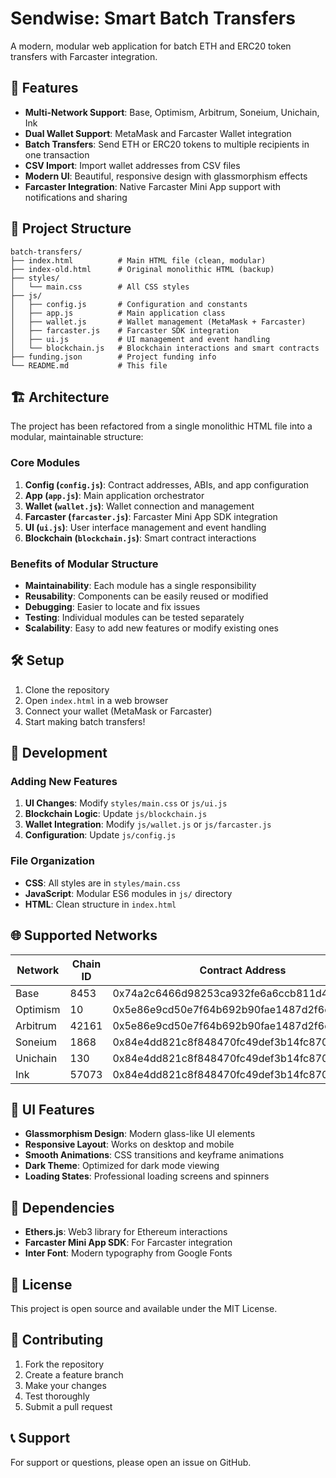 # Sendwise: Smart Batch Transfers

A modern, modular web application for batch ETH and ERC20 token transfers with Farcaster integration.

## 🚀 Features

- **Multi-Network Support**: Base, Optimism, Arbitrum, Soneium, Unichain, Ink
- **Dual Wallet Support**: MetaMask and Farcaster Wallet integration
- **Batch Transfers**: Send ETH or ERC20 tokens to multiple recipients in one transaction
- **CSV Import**: Import wallet addresses from CSV files
- **Modern UI**: Beautiful, responsive design with glassmorphism effects
- **Farcaster Integration**: Native Farcaster Mini App support with notifications and sharing

## 📁 Project Structure

```
batch-transfers/
├── index.html          # Main HTML file (clean, modular)
├── index-old.html      # Original monolithic HTML (backup)
├── styles/
│   └── main.css        # All CSS styles
├── js/
│   ├── config.js       # Configuration and constants
│   ├── app.js          # Main application class
│   ├── wallet.js       # Wallet management (MetaMask + Farcaster)
│   ├── farcaster.js    # Farcaster SDK integration
│   ├── ui.js           # UI management and event handling
│   └── blockchain.js   # Blockchain interactions and smart contracts
├── funding.json        # Project funding info
└── README.md           # This file
```

## 🏗️ Architecture

The project has been refactored from a single monolithic HTML file into a modular, maintainable structure:

### Core Modules

1. **Config (`config.js`)**: Contract addresses, ABIs, and app configuration
2. **App (`app.js`)**: Main application orchestrator
3. **Wallet (`wallet.js`)**: Wallet connection and management
4. **Farcaster (`farcaster.js`)**: Farcaster Mini App SDK integration
5. **UI (`ui.js`)**: User interface management and event handling
6. **Blockchain (`blockchain.js`)**: Smart contract interactions

### Benefits of Modular Structure

- **Maintainability**: Each module has a single responsibility
- **Reusability**: Components can be easily reused or modified
- **Debugging**: Easier to locate and fix issues
- **Testing**: Individual modules can be tested separately
- **Scalability**: Easy to add new features or modify existing ones

## 🛠️ Setup

1. Clone the repository
2. Open `index.html` in a web browser
3. Connect your wallet (MetaMask or Farcaster)
4. Start making batch transfers!

## 🔧 Development

### Adding New Features

1. **UI Changes**: Modify `styles/main.css` or `js/ui.js`
2. **Blockchain Logic**: Update `js/blockchain.js`
3. **Wallet Integration**: Modify `js/wallet.js` or `js/farcaster.js`
4. **Configuration**: Update `js/config.js`

### File Organization

- **CSS**: All styles are in `styles/main.css`
- **JavaScript**: Modular ES6 modules in `js/` directory
- **HTML**: Clean structure in `index.html`

## 🌐 Supported Networks

| Network | Chain ID | Contract Address |
|---------|----------|------------------|
| Base | 8453 | 0x74a2c6466d98253ca932fe6a6ccb811d4d7d5784 |
| Optimism | 10 | 0x5e86e9cd50e7f64b692b90fae1487d2f6ed1aba9 |
| Arbitrum | 42161 | 0x5e86e9cd50e7f64b692b90fae1487d2f6ed1aba9 |
| Soneium | 1868 | 0x84e4dd821c8f848470fc49def3b14fc870fa97f0 |
| Unichain | 130 | 0x84e4dd821c8f848470fc49def3b14fc870fa97f0 |
| Ink | 57073 | 0x84e4dd821c8f848470fc49def3b14fc870fa97f0 |

## 🎨 UI Features

- **Glassmorphism Design**: Modern glass-like UI elements
- **Responsive Layout**: Works on desktop and mobile
- **Smooth Animations**: CSS transitions and keyframe animations
- **Dark Theme**: Optimized for dark mode viewing
- **Loading States**: Professional loading screens and spinners

## 🔗 Dependencies

- **Ethers.js**: Web3 library for Ethereum interactions
- **Farcaster Mini App SDK**: For Farcaster integration
- **Inter Font**: Modern typography from Google Fonts

## 📝 License

This project is open source and available under the MIT License.

## 🤝 Contributing

1. Fork the repository
2. Create a feature branch
3. Make your changes
4. Test thoroughly
5. Submit a pull request

## 📞 Support

For support or questions, please open an issue on GitHub.
